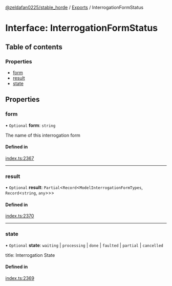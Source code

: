 [@zeldafan0225/stable_horde](../README.md) / [Exports](../modules.md) / InterrogationFormStatus

# Interface: InterrogationFormStatus

## Table of contents

### Properties

- [form](InterrogationFormStatus.md#form)
- [result](InterrogationFormStatus.md#result)
- [state](InterrogationFormStatus.md#state)

## Properties

### form

• `Optional` **form**: `string`

The name of this interrogation form

#### Defined in

[index.ts:2367](https://github.com/ZeldaFan0225/stable_horde/blob/4f15ca1/index.ts#L2367)

___

### result

• `Optional` **result**: `Partial`<`Record`<`ModelInterrogationFormTypes`, `Record`<`string`, `any`\>\>\>

#### Defined in

[index.ts:2370](https://github.com/ZeldaFan0225/stable_horde/blob/4f15ca1/index.ts#L2370)

___

### state

• `Optional` **state**: `waiting` \| `processing` \| `done` \| `faulted` \| `partial` \| `cancelled`

title: Interrogation State

#### Defined in

[index.ts:2369](https://github.com/ZeldaFan0225/stable_horde/blob/4f15ca1/index.ts#L2369)
